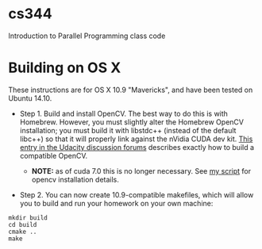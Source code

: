 cs344
=====

Introduction to Parallel Programming class code

# Building on OS X

These instructions are for OS X 10.9 "Mavericks", and have been tested on Ubuntu 14.10.

* Step 1. Build and install OpenCV. The best way to do this is with
Homebrew. However, you must slightly alter the Homebrew OpenCV
installation; you must build it with libstdc++ (instead of the default
libc++) so that it will properly link against the nVidia CUDA dev kit. 
[This entry in the Udacity discussion forums](http://forums.udacity.com/questions/100132476/cuda-55-opencv-247-os-x-maverick-it-doesnt-work) describes exactly how to build a compatible OpenCV.
  * **NOTE:** as of cuda 7.0 this is no longer necessary. See [my script](https://gist.github.com/ilyakava/6f22d458b9771e7ccc97) for opencv installation details.

* Step 2. You can now create 10.9-compatible makefiles, which will allow you to
build and run your homework on your own machine:
```
mkdir build
cd build
cmake ..
make
```

